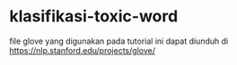 # klasifikasi-toxic-word
file glove yang digunakan pada tutorial ini dapat diunduh di https://nlp.stanford.edu/projects/glove/
